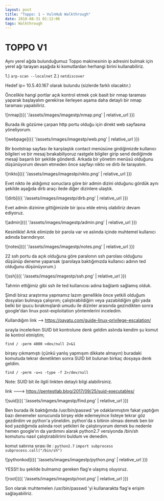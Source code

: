 ```yaml
---
layout: post
title: "Toppo: 1 ~ VulnHub Walkthrough"
date: 2018-08-31 01:12:06
tags: Walkthrough
---
```




# TOPPO V1


Aynı yerel ağda bulunduğumuz Toppo makinesinin ip adresini bulmak için yerel ağı tarayan aşağıda ki komutlardan herhangi birini kullanabiliriz.

1.) `arp-scan --localnet`
2.) `netdiscover`

Hedef ip= 10.5.40.167 olarak bulundu (sizlerde farklı olacaktır.)

Öncelikle hangi portlar açık kontrol etmek çok basit bir nmap taraması yaparak başlayalım gerekirse ilerleyen aşama daha detaylı bir nmap taraması yapabiliriz.

![nmap]({{ '/assets/images/imagestp/nmap.png' | relative_url }})

Burada ilk gözüme çarpan http portu olduğu için direkt web sayfasına yöneliyorum.

![webpage]({{ '/assets/images/imagestp/web.png' | relative_url }})

Bir bootstrap sayfası ile karşılaştık contact menüsüne girdiğimizde kullanıcı bilgileri ve bir mesaj bırakabiliyoruz rastgele bilgiler girip send dediğimde mesaji başarılı bir şekilde gönderdi. Arkada bir yönetim menüsü olduğunu düşünüyorum devam etmeden önce sayfayı nikto ve dirb ile tarayalım.

![nikto]({{ '/assets/images/imagestp/nikto.png' | relative_url }})

Evet nikto ile aldığımız sonuclara göre bir admin dizini olduğunu gördük aynı şekilde aşağıda dirb araçı ilede diğer dizinlere ulaştık.

![dirb]({{ '/assets/images/imagestp/dirb.png' | relative_url }})

Evet admin dizinine gittiğimizde bir ipcu elde etmiş olabiliriz devam ediyoruz.

![admin]({{ '/assets/images/imagestp/admin.png' | relative_url }})

Kesinlikle! Artık elimizde bir parola var ve aslında içinde muhtemel kullanıcı adınıda barındırıyor.

![notes]({{ '/assets/images/imagestp/notes.png' | relative_url }})

22 ssh portu da açık olduğuna göre paralonın ssh parolası olduğunu düşünüp deneme yaparsak (parolaya baktığımızda kullanıcı adının ted olduğunu düşünüyorum.)

![ssh]({{ '/assets/images/imagestp/ssh.png' | relative_url }})

Tahmin ettiğimiz gibi ssh ile ted kullanıcısı adına bağlantı sağlamış olduk.

Şimdi biraz araştırma yapmamız lazım genellikle önce yetkili olduğum dosyaları bulmaya çalışırım; çalıştırabildiğim veya yazabildiğim gibi yada belki bir ipucu bırakmışlardı umudu ile dizinler arasında gezindikten sonra google'dan linux post-exploitation yöntemlerini inceledim.

Kullandığım link --> https://payatu.com/guide-linux-privilege-escalation/

sırayla incelerken SUID bit kontrolune denk geldim aslında kendim şu komut ile kontrol etmiştim;

`find / -perm 4000 >dev/null 2>&1`

birşey çıkmamıştı (çünkü yanlış yapmışım dikkate almayın) buradaki komutuda tekrar denetikten sonra SUID bit bulunan birkaç dosyaya denk geldim.

`find / -perm -u=s -type -f 2>/dev/null`

Note: SUID bit ile ilgili linkten detaylı bilgi alabilirsiniz.

link ---> https://pentestlab.blog/2017/09/25/suid-executables/

![suid]({{ '/assets/images/imagestp/find.png' | relative_url }})

Ben burada ilk baktığımda /usr/bin/passwd 'ye odaklanmıştım fakat yaptığım bazı denemeler sonucunda birşey elde edemeyince listeye tekrar göz gezdirdim ve python'a yöneldim. python'da s bitinin olması demek ben bir kod yazdığımda aslında root yetkileri ile çalıştırıyorum demek bu nedenle hemen google'ın da yardımını alarak python2.7 versiyonda /bin/sh komutunu nasıl çalıştırabilirimi buldum ve denedim.

komut satırına sırası ile :
`python2.7`
`import subprocess`
`subprocess.call("/bin/sh")`

![pythonkod]({{ '/assets/images/imagestp/python.png' | relative_url }})

YESS!! bu şekilde bulmamız gereken flag'e ulaşmış oluyoruz.

![root]({{ '/assets/images/imagestp/root.png' | relative_url }})

Son olarak muhtemelen /usr/bin/passwd 'yi kullanarakta flag'e erişim sağlayabiliriz.
